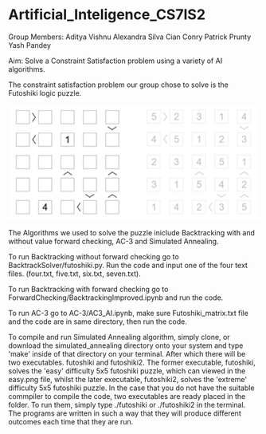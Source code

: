 # Artificial_Inteligence_CS7IS2

Group Members: 
Aditya Vishnu
Alexandra Silva
Cian Conry
Patrick Prunty
Yash Pandey

Aim: Solve a Constraint Satisfaction problem using a variety of AI algorithms. 

The constraint satisfaction problem our group chose to solve is the Futoshiki logic puzzle. 

![Alt text](puzzleExample.png?raw=true)

The Algorithms we used to solve the puzzle iniclude Backtracking with and without value forward checking, AC-3 and Simulated Annealing. 

To run Backtracking without forward checking go to BacktrackSolver/futoshiki.py. Run the code and input one of the four text files. (four.txt, five.txt, six.txt, seven.txt). 

To run Backtracking with forward checking go to ForwardChecking/BacktrackingImproved.ipynb and run the code.

To run AC-3 go to AC-3/AC3_AI.ipynb, make sure Futoshiki_matrix.txt file and the code are in same directory, then run the code.  

To compile and run Simulated Annealing algorithm, simply clone, or download the simulated_annealing directory onto your system and type 'make' inside of that directory on your terminal. After which there will be two executables. futoshiki and futoshiki2. The former executable, futoshiki, solves the 'easy' difficulty 5x5 futoshiki puzzle, which can viewed in the easy.png file, whilst the later executable, futoshiki2, solves the 'extreme' difficulty 5x5 futoshiki puzzle. In the case that you do not have the suitable commpiler to compile the code, two executables are ready placed in the folder. To run them, simply type ./futoshiki or ./futoshiki2 in the terminal. The programs are written in such a way that they will produce different outcomes each time that they are run.
